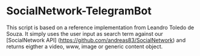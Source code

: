# SocialNetwork-TelegramBot

This script is based on a reference implementation from Leandro Toledo de Souza.
It simply uses the user input as search term against our
[SocialNetwork API] (https://github.com/andreas83/SocialNetwork) and returns eigther a video, www, image or generic content object. 
